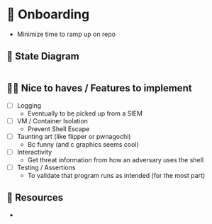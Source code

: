 # :bullettrain_side: Onboarding
- Minimize time to ramp up on repo

## :monocle_face: State Diagram
<!-- https://mermaid.js.org/syntax/stateDiagram.html -->
```mermaid

```


## :technologist: Nice to haves / Features to implement
- [ ] Logging
  - Eventually to be picked up from a SIEM
- [ ] VM / Container Isolation
  - Prevent Shell Escape
- [ ] Taunting art (like flipper or pwnagochi)
  - Bc funny (and c graphics seems cool)
- [ ] Interactivity
  - Get threat information from how an adversary uses the shell
- [ ] Testing / Assertions
  - To validate that program runs as intended (for the most part)

## :book: Resources
- 
